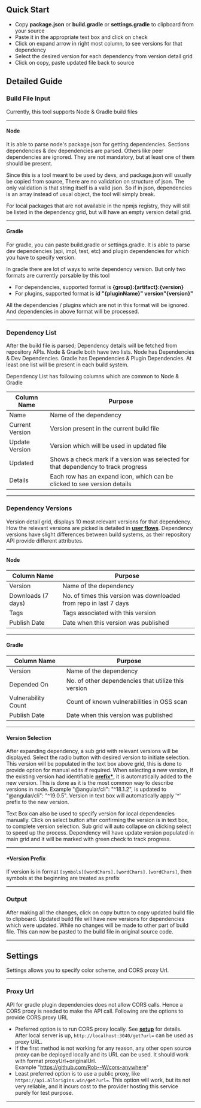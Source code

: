 ## Quick Start
- Copy **package.json** or **build.gradle** or **settings.gradle** to clipboard from your source
- Paste it in the appropriate text box and click on check
- Click on expand arrow in right most column, to see versions for that dependency
- Select the desired version for each dependency from version detail grid
- Click on copy, paste updated file back to source

## Detailed Guide

### Build File Input
Currently, this tool supports Node & Gradle build files

---

#### Node
It is able to parse node's package.json for getting dependencies. Sections dependencies & dev dependencies are parsed. Others like peer dependencies are ignored.
They are not mandatory, but at least one of them should be present. 

Since this is a tool meant to be used by devs, and package.json will usually be copied from source, There are no validation on structure of json.
The only validation is that string itself is a valid json. So if in json, dependencies is an array instead of usual object, the tool will simply break.

For local packages that are not available in the npmjs registry, they will still be listed in the dependency grid, but will have an empty version detail grid.

---

#### Gradle
For gradle, you can paste build.gradle or settings.gradle. It is able to parse dev dependencies (api, impl, test, etc) and plugin dependencies for which you have to specify version.

In gradle there are lot of ways to write dependency version. But only two formats are currently parsable by this tool
- For dependencies, supported format is **{group}:{artifact}:{version}**
- For plugins, supported format is **id "{pluginName}" version"{version}"**

All the dependencies / plugins which are not in this format will be ignored. And dependencies in above format will be processed.

---

### Dependency List
After the build file is parsed; Dependency details will be fetched from repository APIs. Node & Gradle both have two lists. Node has Dependencies & Dev Dependencies. Gradle has Dependencies & Plugin Dependencies. At least one list will be present in each build system.

Dependency List has following columns which are common to Node & Gradle

| Column Name       | Purpose                                                           |
|-------------------|-------------------------------------------------------------------|
| Name              | Name of the dependency                                            |
| Current Version   | Version present in the current build file                         |
| Update Version    | Version which will be used in updated file                        |
| Updated           | Shows a check mark if a version was selected for that dependency to track progress |
| Details           | Each row has an expand icon, which can be clicked to see version details |

---

### Dependency Versions
Version detail grid, displays 10 most relevant versions for that dependency. How the relevant versions are picked is detailed in **[user flows](/user-flows)**. Dependency versions have slight differences between build systems, as their repository API provide different attributes.

---

#### Node

| Column Name       | Purpose                                                           |
|-------------------|-------------------------------------------------------------------|
| Version           | Name of the dependency                                            |
| Downloads (7 days)| No. of times this version was downloaded from repo in last 7 days |
| Tags              | Tags associated with this version                                 |
| Publish Date      | Date when this version was published                              |

---

#### Gradle
| Column Name           | Purpose                                                           |
|-----------------------|-------------------------------------------------------------------|
| Version               | Name of the dependency                                            |
| Depended On           | No. of other dependencies that utilize this version               |
| Vulnerability Count   | Count of known vulnerabilities in OSS scan                        |
| Publish Date          | Date when this version was published                              |

---

#### Version Selection
After expanding dependency, a sub grid with relevant versions will be displayed. Select the radio button with desired version to initiate selection.
This version will be populated in the text box above grid, this is done to provide option for manual edits if required.
When selecting a new version, If the existing version had identifiable **[prefix*](/user-guide?id=version-prefix)**, it is automatically added to the new version. This is done as it is the most common way to describe versions in node. Example "@angular/cli": "^18.1.2", is updated to "@angular/cli": "^19.0.5". Version in text box will automatically apply '^' prefix to the new version.

Text Box can also be used to specify version for local dependencies manually. Click on select button after confirming the version is in text box, to complete version selection.
Sub grid will auto collapse on clicking select to speed up the process. Dependency will have update version populated in main grid 
and it will be marked with green check to track progress.

---

#### *Version Prefix
If version is in format ```[symbols][wordChars].[wordChars].[wordChars]```, then symbols at the beginning are treated as prefix

---

### Output
After making all the changes, click on copy button to copy updated build file to clipboard. Updated build file will have new versions for dependencies which were updated.
While no changes will be made to other part of build file. This can now be pasted to the build file in original source code.

---

## Settings
Settings allows you to specify color scheme, and CORS proxy Url.

---

### Proxy Url
API for gradle plugin dependencies does not allow CORS calls. Hence a CORS proxy is needed to make the API call. Following are the options to provide CORS proxy URL
- Preferred option is to run CORS proxy locally. See **[setup](/dev-guide?id=setup)** for details. After local server is up, ```http://localhost:3040/get?url=``` can be used as proxy URL.
- If the first method is not working for any reason, any other open source proxy can be deployed locally and its URL can be used. It should work with format proxyUrl+originalUrl.  
Example "https://github.com/Rob--W/cors-anywhere"
- Least preferred option is to use a public proxy, like ```https://api.allorigins.win/get?url=```. This option will work, but its not very reliable, and it incurs cost to the provider hosting this service purely for test purpose.

---